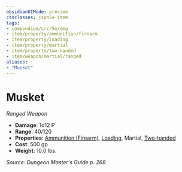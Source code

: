 ```yaml
---
obsidianUIMode: preview
cssclasses: json5e-item
tags:
- compendium/src/5e/dmg
- item/property/ammunition/firearm
- item/property/loading
- item/property/martial
- item/property/two-handed
- item/weapon/martial/ranged
aliases: 
- "Musket"
---
```

# Musket
*Ranged Weapon*  

- **Damage**: 1d12 P
- **Range**: 40/120
- **Properties**: [Ammunition (Firearm)](5E2014官方资源/规则/item-properties.md#Ammunition%20(Firearm)), [Loading](5E2014官方资源/规则/item-properties.md#Loading), Martial, [Two-handed](5E2014官方资源/规则/item-properties.md#Two-handed)
- **Cost**: 500 gp
- **Weight**: 10.0 lbs.

*Source: Dungeon Master's Guide p. 268*